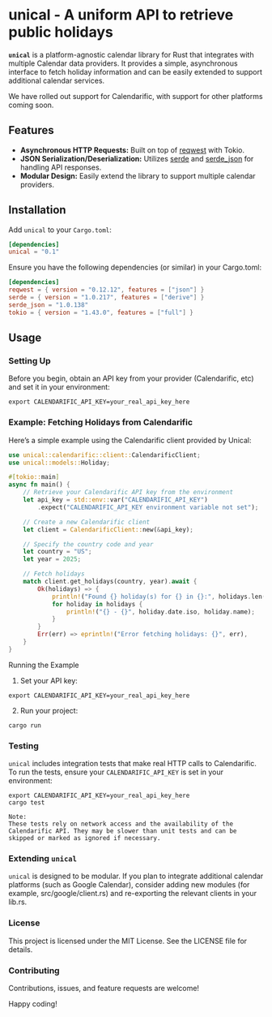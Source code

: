 # unical - A uniform API to retrieve public holidays

**`unical`** is a platform-agnostic calendar library for Rust that integrates with multiple Calendar data providers. It provides a simple, asynchronous interface to fetch holiday information and can be easily extended to support additional calendar services.

We have rolled out support for Calendarific, with support for other platforms coming soon.

## Features

- **Asynchronous HTTP Requests:** Built on top of [reqwest](https://crates.io/crates/reqwest) with Tokio.
- **JSON Serialization/Deserialization:** Utilizes [serde](https://crates.io/crates/serde) and [serde_json](https://crates.io/crates/serde_json) for handling API responses.
- **Modular Design:** Easily extend the library to support multiple calendar providers.

## Installation

Add `unical` to your `Cargo.toml`:

```toml
[dependencies]
unical = "0.1"
```

Ensure you have the following dependencies (or similar) in your Cargo.toml:

```toml
[dependencies]
reqwest = { version = "0.12.12", features = ["json"] }
serde = { version = "1.0.217", features = ["derive"] }
serde_json = "1.0.138"
tokio = { version = "1.43.0", features = ["full"] }
```

## Usage

### Setting Up

Before you begin, obtain an API key from your provider (Calendarific, etc) and set it in your environment:

```
export CALENDARIFIC_API_KEY=your_real_api_key_here
```

### Example: Fetching Holidays from Calendarific

Here’s a simple example using the Calendarific client provided by Unical:

```rust
use unical::calendarific::client::CalendarificClient;
use unical::models::Holiday;

#[tokio::main]
async fn main() {
    // Retrieve your Calendarific API key from the environment
    let api_key = std::env::var("CALENDARIFIC_API_KEY")
        .expect("CALENDARIFIC_API_KEY environment variable not set");

    // Create a new Calendarific client
    let client = CalendarificClient::new(&api_key);

    // Specify the country code and year
    let country = "US";
    let year = 2025;

    // Fetch holidays
    match client.get_holidays(country, year).await {
        Ok(holidays) => {
            println!("Found {} holiday(s) for {} in {}:", holidays.len(), country, year);
            for holiday in holidays {
                println!("{} - {}", holiday.date.iso, holiday.name);
            }
        }
        Err(err) => eprintln!("Error fetching holidays: {}", err),
    }
}
```

Running the Example

1. Set your API key:

`export CALENDARIFIC_API_KEY=your_real_api_key_here`

2. Run your project:

`cargo run`

### Testing

`unical` includes integration tests that make real HTTP calls to Calendarific. To run the tests, ensure your `CALENDARIFIC_API_KEY` is set in your environment:

```
export CALENDARIFIC_API_KEY=your_real_api_key_here
cargo test
```

    Note:
    These tests rely on network access and the availability of the Calendarific API. They may be slower than unit tests and can be skipped or marked as ignored if necessary.

### Extending `unical`

`unical` is designed to be modular. If you plan to integrate additional calendar platforms (such as Google Calendar), consider adding new modules (for example, src/google/client.rs) and re-exporting the relevant clients in your lib.rs.

### License

This project is licensed under the MIT License. See the LICENSE file for details.

### Contributing

Contributions, issues, and feature requests are welcome!

Happy coding!
